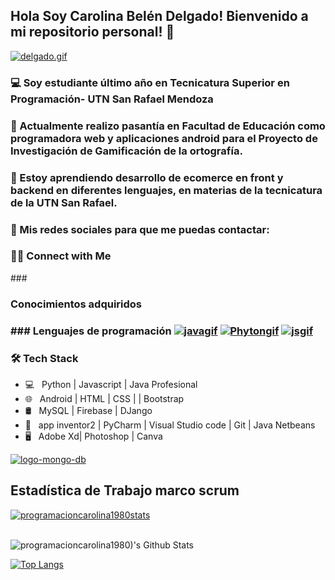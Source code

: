 ## Hola Soy Carolina Belén Delgado! Bienvenido a mi repositorio personal! 👋
[![delgado.gif](https://i.postimg.cc/pTJXQvFv/delgado.gif)](https://postimg.cc/tZ7jyLkv)
### 💻 Soy estudiante último año en Tecnicatura Superior en Programación- UTN San Rafael Mendoza
### 📲 Actualmente realizo pasantía en Facultad de Educación como programadora web y aplicaciones android para el Proyecto de Investigación de Gamificación de la ortografía.

### 🛒 Estoy aprendiendo desarrollo de ecomerce en front y backend en diferentes lenguajes, en materias de la tecnicatura de la UTN San Rafael. 
### 💌 Mis redes sociales para que me puedas contactar:
<h3> 🤝🏻 Connect with Me </h3>
### 
<h3>Conocimientos adquiridos<h3>
### Lenguajes de programación
<a href="https://postimg.cc/ppWppbvv" target="_blank"><img src="https://i.postimg.cc/ppWppbvv/javagif.gif" alt="javagif"/></a>
<a href="https://postimg.cc/kBVGwN5T" target="_blank"><img src="https://i.postimg.cc/kBVGwN5T/Phytongif.gif" alt="Phytongif"/></a>
<a href="https://postimg.cc/9zCw6qrJ" target="_blank"><img src="https://i.postimg.cc/9zCw6qrJ/jsgif.gif" alt="jsgif"/></a>
<h3>🛠 Tech Stack</h3>

- 💻 &nbsp; Python | Javascript | Java Profesional
- 🌐 &nbsp; Android | HTML | CSS | | Bootstrap 
- 🛢 &nbsp; MySQL | Firebase | DJango
- 🔧 &nbsp; app inventor2 | PyCharm | Visual Studio code | Git | Java Netbeans
- 🖥 &nbsp; Adobe Xd| Photoshop | Canva 

<a href="https://postimg.cc/RJ6gP2j9" target="_blank"><img src="https://i.postimg.cc/RJ6gP2j9/logo-mongo-db.gif" alt="logo-mongo-db"/></a>
## Estadística de Trabajo marco scrum 
[![programacioncarolina1980stats](https://github-readme-stats.vercel.app/api?username=programacioncarolina1980)](https://github.com/programacioncarolina1980/github-readme-stats)

<br>

<img align="center" src="https://github-readme-stats.vercel.app/api?username=programacioncarolina1980)&include_all_commits=true&count_private=true&show_icons=true&line_height=20&title_color=7A7ADB&icon_color=2234AE&text_color=D3D3D3&bg_color=0,000000,130F40" alt="programacioncarolina1980)'s Github Stats">

</br>

[![Top Langs](https://github-readme-stats.vercel.app/api/top-langs/?username=programacioncarolina1980&layout=compact&text_color=daf7dc&bg_color=151515)](https://github.com/programacioncarolina1980/github-readme-stats)

